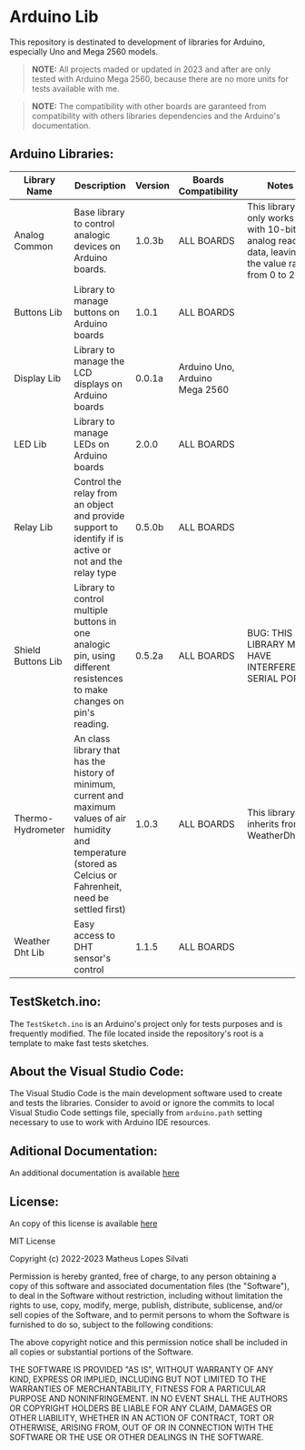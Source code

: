 # Arduino Lib

This repository is destinated to development of libraries for Arduino, especially Uno and Mega 2560 models.

> **NOTE:** All projects maded or updated in 2023 and after are only tested with Arduino Mega 2560, because there are no more units for tests available with me.

> **NOTE:** The compatibility with other boards are garanteed from compatibility with others libraries dependencies and the Arduino's documentation.

## Arduino Libraries:

| Library Name | Description | Version | Boards Compatibility | Notes |
| ------------ | ----------- | ------- | -------------------- | ----- |
| Analog Common | Base library to control analogic devices on Arduino boards. | 1.0.3b | ALL BOARDS | This library only works with 10-bits analog reading data, leaving the value range from 0 to 255. 
| Buttons Lib | Library to manage buttons on Arduino boards | 1.0.1 | ALL BOARDS |
| Display Lib | Library to manage the LCD displays on Arduino boards | 0.0.1a | Arduino Uno, Arduino Mega 2560 |
| LED Lib | Library to manage LEDs on Arduino boards | 2.0.0 | ALL BOARDS |
| Relay Lib | Control the relay from an object and provide support to identify if is active or not and the relay type | 0.5.0b | ALL BOARDS |
| Shield Buttons Lib | Library to control multiple buttons in one analogic pin, using different resistences to make changes on pin's reading. | 0.5.2a | ALL BOARDS | BUG: THIS LIBRARY MAY HAVE INTERFERE ON SERIAL PORTS |
| Thermo-Hydrometer | An class library that has the history of minimum, current and maximum values of air humidity and temperature (stored as Celcius or Fahrenheit, need be settled first) | 1.0.3 | ALL BOARDS | This library is inherits from WeatherDhtLib. |
| Weather Dht Lib | Easy access to DHT sensor's control | 1.1.5 | ALL BOARDS |

## TestSketch.ino:

The `TestSketch.ino` is an Arduino's project only for tests purposes and is frequently modified. The file located inside the repository's root is a template to make fast tests sketches.

## About the Visual Studio Code:

The Visual Studio Code is the main development software used to create and tests the libraries. Consider to avoid or ignore the commits to local Visual Studio Code settings file, specially from `arduino.path` setting necessary to use to work with Arduino IDE resources.

## Aditional Documentation:

An additional documentation is available [here](./Docs)

## License:

An copy of this license is available [here](./LICENSE.txt)

MIT License

Copyright (c) 2022-2023 Matheus Lopes Silvati

Permission is hereby granted, free of charge, to any person obtaining a copy
of this software and associated documentation files (the "Software"), to deal
in the Software without restriction, including without limitation the rights
to use, copy, modify, merge, publish, distribute, sublicense, and/or sell
copies of the Software, and to permit persons to whom the Software is
furnished to do so, subject to the following conditions:

The above copyright notice and this permission notice shall be included in all
copies or substantial portions of the Software.

THE SOFTWARE IS PROVIDED "AS IS", WITHOUT WARRANTY OF ANY KIND, EXPRESS OR
IMPLIED, INCLUDING BUT NOT LIMITED TO THE WARRANTIES OF MERCHANTABILITY,
FITNESS FOR A PARTICULAR PURPOSE AND NONINFRINGEMENT. IN NO EVENT SHALL THE
AUTHORS OR COPYRIGHT HOLDERS BE LIABLE FOR ANY CLAIM, DAMAGES OR OTHER
LIABILITY, WHETHER IN AN ACTION OF CONTRACT, TORT OR OTHERWISE, ARISING FROM,
OUT OF OR IN CONNECTION WITH THE SOFTWARE OR THE USE OR OTHER DEALINGS IN THE
SOFTWARE.